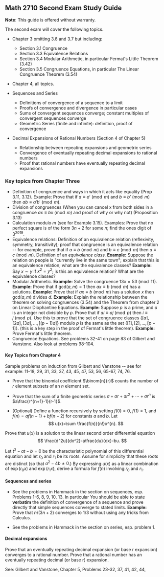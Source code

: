 ## Math 2710 Second Exam Study Guide

**Note:** This guide is offered without warranty.

The second exam will cover the following topics.

- Chapter 3 omitting 3.6 and 3.7 but including:

	- Section 3.1 Congruence
   - Section 3.3 Equivalence Relations
   - Section 3.4 Modular Arithmetic, in particular Fermat's Little Theorem (3.42)
   - Section 3.5 Congruence Equations, in particular The Linear Congruence Theorem (3.54)

- Chapter 4, all topics.

- Sequences and Series
  
  - Definitions of convergence of a sequence to a limit
  - Proofs of convergence and divergence in particular cases
  - Sums of convergent sequences converge; constant multiples of convergent sequences converge
  - Geometric Series (finite and infinite): definition, proof of convergence
  
- Decimal Expansions of Rational Numbers (Section 4 of Chapter 5)
  
  - Relationship between repeating expansions and geometric series
  - Convergence of eventually repeating decimal expansions to rational numbers
  - Proof that rational numbers have eventually repeating decimal expansions

### Key topics from Chapter Three

- Definition of congruence and ways in which it acts like equality (Prop 3.11, 3.12).  Example: Prove that if $a\equiv a'\pmod{m}$
and $b\equiv b'\pmod{m}$ then $ab\equiv a'b'\pmod{m}$.
- Division of congruences (When you can cancel x from both sides in a congruence $ax\equiv bx\pmod{m}$ and proof of why or why not)
(Proposition 3.13) 
- Calculation modulo $m$ (see for Example 3.15).  Examples: Prove that no perfect square is of the form $3n+2$ for some $n$; 
find the ones digit of $3^{2019}$.
- Equivalence relations:  Definition of an equivalence relation (reflexivity, symmetry, transitivity); proof that congruence
is an equivalence relation -- for example, prove that if $a\equiv b\pmod{m}$ and $b\equiv c\pmod{m}$ then $a\equiv c\pmod{m}$. 
Definition of an *equivalence class.*  **Example:** Suppose the relation on people is "currently live in the same town";  explain
that this is an equivalence relation; what are the equivalence classes?  **Example:** Say $x\sim y$ if $x^2=y^2$; is this
an equivalence relation?  What are the equivalence classes?
- Modular Arithmetic.  **Example:** Solve the congruence $13x=53\pmod{11}$.   **Example:** Prove that if $\mathrm{gcd}(a,m)=1$ then
$ax\equiv b\pmod{m}$ has a solutions.  **Example:** Prove that if $ax\equiv b\pmod{m}$ has a solution $x$ then $\mathrm{gcd}(a,m)$ divides
$d$.  **Example:** Explain the relationship between the theorem on solving congruences (3.54) and the Theorem from chapter 2 on
Linear Diophantine Equations. **Example:** Suppose $p$ is a prime, 
and $a$ is an integer not divisible by $p$.  Prove that if $ai\equiv aj\pmod{p}$ then $i\equiv j\pmod{p}$. Use this to prove
that the set of congruence classes $\{[a],[2a],[3a],\ldots,[(p-1)a]\}$ modulo $p$ is the same as the set $\{[1],[2],\ldots,[p-1]\}$.
(this is a key step in the proof of Fermat's little theorem).  **Example:** Prove Fermat's little theorem.
- Congruence Equations. See problems 32-41 on page 83 of Gilbert and Vanstone.  Also look at problems 98-104.

#### Key Topics from Chapter 4

Sample problems on induction from Gilbert and Vanstone -- see for example: 11-18, 29, 31, 33, 37, 43, 45, 47, 53, 56, 65-67, 74, 76.

- Prove that the binomial coefficient $\binom{n}{r}$ counts the number of $r$ element subsets of an $n$ element set.

- Prove that the sum of a finite geometric series $a+ar+ar^2+\cdots+ar^{n}$ is $a\frac{r^{n+1}-1}{r-1}$.

- (Optional) Define a function recursively by setting $f(0)=0$, $f(1)=1$, and $f(n)=af(n-1)+bf(n-2)$ for constants $a$ and $b$.
Let 
$$
u(x)=\sum \frac{f(n)}{n!}x^{n}.
$$

Prove that $u(x)$ is a solution to the linear second order differential equation
$$
\frac{d^2u}{dx^2}-a\frac{du}{dx}-bu.
$$

Let $t^2-at-b=0$ be the characteristic polynomial of this differential equation and let $r_0$ and $r_1$ be its roots.
Assume for simplicity that these roots are distinct (so that $a^2-4b\not=0$.)  By expressing $u(x)$ as a linear combination
of $\exp(r_0x)$ and $\exp(r_1x)$, derive a formula for $f(n)$ involving $r_0$ and $r_1$.

#### Sequences and series

- See the problems in Hammack in the section on sequences, esp. Problems 1-6, 8, 9, 10, 13.  In particular You should be able to state
**verbatim** the definition of convergence of a sequence and prove directly that simple sequences converge to stated limits.
**Example:** Prove that $n/(3n+2)$ converges to $1/3$ without using any tricks from Calculus.

- See the problems in Hammack in the section on series, esp. problem 1. 

#### Decimal expansions

Prove that an eventually repeating decimal expansion (or base r expansion) converges to a rational number.
Prove that a rational number has an eventually repeating decimal (or base r) expansion.

See: Gilbert and Vanstone, Chapter 5, Problems 23-32, 37, 41,  42, 44, 
